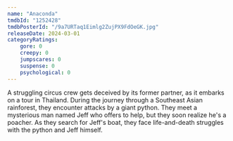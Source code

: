 ```yaml
---
name: "Anaconda"
tmdbId: "1252428"
tmdbPosterId: "/9a7URTaq1Eimlg2ZujPX9FdOeGK.jpg"
releaseDate: 2024-03-01
categoryRatings:
    gore: 0
    creepy: 0
    jumpscares: 0
    suspense: 0
    psychological: 0
---
```

A struggling circus crew gets deceived by its former partner, as it embarks on a tour in Thailand. During the journey through a Southeast Asian rainforest, they encounter attacks by a giant python. They meet a mysterious man named Jeff who offers to help, but they soon realize he's a poacher. As they search for Jeff's boat, they face life-and-death struggles with the python and Jeff himself.
